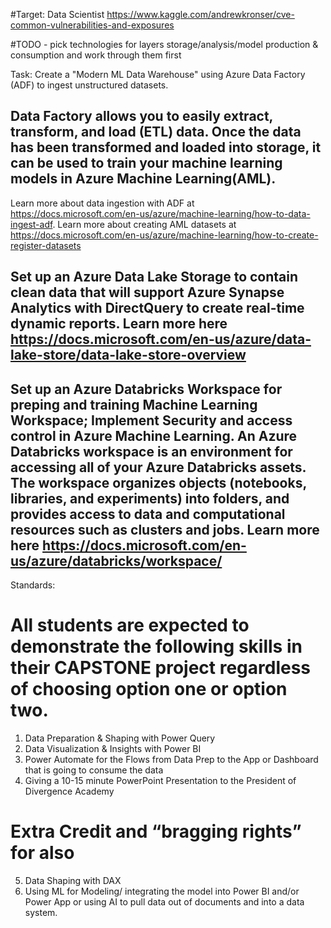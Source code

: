 #Target: Data Scientist
https://www.kaggle.com/andrewkronser/cve-common-vulnerabilities-and-exposures

#TODO - pick technologies for layers storage/analysis/model production & consumption and work through them first

Task: 
Create a "Modern ML Data Warehouse" using Azure Data Factory (ADF) to ingest unstructured datasets.
 ## Data Factory allows you to easily extract, transform, and load (ETL) data. Once the data has been transformed and loaded into storage, it can be used to train your machine learning models in Azure Machine Learning(AML). 
Learn more about data ingestion with ADF at https://docs.microsoft.com/en-us/azure/machine-learning/how-to-data-ingest-adf. 
Learn more about creating AML datasets at https://docs.microsoft.com/en-us/azure/machine-learning/how-to-create-register-datasets
  
 ## Set up an Azure Data Lake Storage to contain clean data that will support Azure Synapse Analytics with DirectQuery to create real-time dynamic reports. Learn more here https://docs.microsoft.com/en-us/azure/data-lake-store/data-lake-store-overview
    
 ## Set up an Azure Databricks Workspace for preping and training Machine Learning Workspace; Implement Security and access control in Azure Machine Learning. An Azure Databricks workspace is an environment for accessing all of your Azure Databricks assets. The workspace organizes objects (notebooks, libraries, and experiments) into folders, and provides access to data and computational resources such as clusters and jobs. Learn more here https://docs.microsoft.com/en-us/azure/databricks/workspace/

Standards: 
# All students are expected to demonstrate the following skills in their CAPSTONE project regardless of choosing option one or option two. 

1. Data Preparation & Shaping with Power Query
2. Data Visualization & Insights with Power BI
3. Power Automate for the Flows from Data Prep to the App or Dashboard that is going to consume the data
4. Giving a 10-15 minute PowerPoint Presentation to the President of Divergence Academy

# Extra Credit and “bragging rights” for also 

5. Data Shaping with DAX
6. Using ML for Modeling/ integrating the model into Power BI and/or Power App or using AI to pull data out of documents and into a data system.




